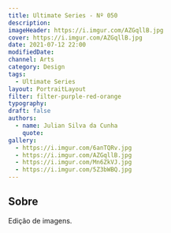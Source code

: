 ```yaml
---
title: Ultimate Series - Nº 050
description:
imageHeader: https://i.imgur.com/AZGqllB.jpg
cover: https://i.imgur.com/AZGqllB.jpg
date: 2021-07-12 22:00
modifiedDate:
channel: Arts
category: Design
tags:
  - Ultimate Series
layout: PortraitLayout
filter: filter-purple-red-orange
typography:
draft: false
authors:
  - name: Julian Silva da Cunha
    quote:
gallery:
  - https://i.imgur.com/6anTQRv.jpg
  - https://i.imgur.com/AZGqllB.jpg
  - https://i.imgur.com/Mn6ZkVJ.jpg
  - https://i.imgur.com/5Z3bWBQ.jpg
---
```


## Sobre

Edição de imagens.
